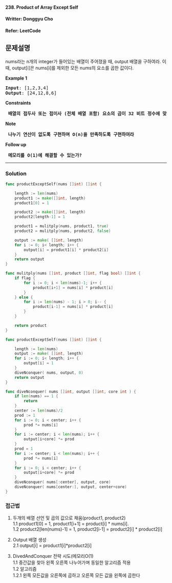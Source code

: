 #### 238. Product of Array Except Self
#### Writter: Donggyu Cho
#### Refer: LeetCode

## 문제설명
nums라는 n개의 integer가 들어있는 배열이 주어졌을 때, output 배열을 구하여라. 
이때, output[i]은 nums[i]를 제외한 모든 nums의 요소를 곱한 값이다.


<b>Example 1</b>
<pre>
<b>Input</b>: [1,2,3,4]
<b>Output</b>: [24,12,8,6]
</pre>

<b>Constraints</b>
<pre>
<b> 배열의 접두사 또는 접미사 (전체 배열 포함) 요소의 곱이 32 비트 정수에 맞는다는 것이 보장된다.</b>
</pre>

<b>Note</b>
<pre>
<b> 나누기 연산이 없도록 구현하며 O(n)을 만족하도록 구현하여라</b>
</pre>

<b>Follow up</b>
<pre>
<b> 메모리를 O(1)에 해결할 수 있는가?</b>
</pre>

* * *
### Solution
```go
func productExceptSelf(nums []int) []int {

	length := len(nums)
	product1 := make([]int, length)
	product1[0] = 1

	product2 := make([]int, length)
	product2[length-1] = 1

	product1 = mulitply(nums, product1, true)
	product2 = mulitply(nums, product2, false)

	output := make( []int, length)
	for i := 0; i< length; i++ {
		output[i] = product1[i] * product2[i]
	}
	return output
}

func mulitply(nums []int, product []int, flag bool) []int {
	if flag {
		for i := 0; i < len(nums)-1; i++ {
			product[i+1] = nums[i] * product[i]
		}
	} else {
		for i := len(nums) - 1; i > 0; i-- {
			product[i-1] = nums[i] * product[i]
		}
	}

	return product
}
```
```go
func productExceptSelf(nums []int) []int {

	length := len(nums)
	output := make( []int, length)
	for i := 0; i< length; i++ {
		output[i] = 1
	}
    diveNconquer( nums, output, 0)
	return output
}

func diveNconquer( nums []int, output []int, core int ) {
    if len(nums) == 1 {
        return 
    }
    center := len(nums)/2
    prod := 1
    for i := 0; i < center; i++ {
        prod *= nums[i]
    }
    for i := center; i < len(nums); i++ {
        output[i+core] *= prod
    }
    prod = 1
    for i := center; i < len(nums); i++ {
        prod *= nums[i]
    }
    for i := 0; i < center; i++ {
        output[i+core] *= prod
    }
    diveNconquer( nums[:center], output, core)
    diveNconquer( nums[center:], output, center+core)
}
```

### 접근법
1. 두개의 배열 선언 및 곱의 값으로 채움(product1, product2)  
1.1 product1[0] = 1, product1[i+1] = product[i] * nums[i].  
1.2 product2[len(nums)-1] = 1, product2[i-1] = product2[i] * product2[i]  
2. Output 배열 생성  
2.1 output[i] = product1[i]*product2[i]  

1. DivedAndConquer 전략 시도(메모리O(1)  
1.1 중간값을 찾아 왼쪽 오른쪽 나누어가며 동일한 알고리즘 적용  
1.2 알고리즘  
1.2.1 왼쪽 모든값을 오른쪽에 곱하고 오른쪽 모든 값을 왼쪽에 곱한다  


